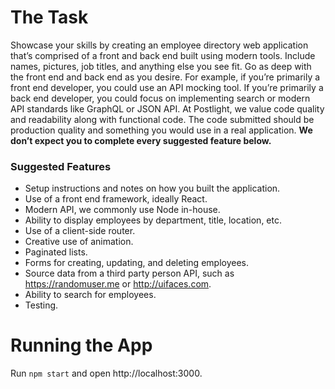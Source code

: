 # The Task

Showcase your skills by creating an employee directory web application that’s comprised of a front and back end built using modern tools. Include names, pictures, job titles, and anything else you see fit. Go as deep with the front end and back end as you desire. For example, if you’re primarily a front end developer, you could use an API mocking tool. If you’re primarily a back end developer, you could focus on implementing search or modern API standards like GraphQL or JSON API.
At Postlight, we value code quality and readability along with functional code. The code submitted should be production quality and something you would use in a real application.
**We don’t expect you to complete every suggested feature below.**

### Suggested Features
- Setup instructions and notes on how you built the application.
- Use of a front end framework, ideally React.
- Modern API, we commonly use Node in-house.
- Ability to display employees by department, title, location, etc.
- Use of a client-side router.
- Creative use of animation.
- Paginated lists.
- Forms for creating, updating, and deleting employees.
- Source data from a third party person API, such as https://randomuser.me or http://uifaces.com.
- Ability to search for employees.
- Testing.

# Running the App
Run `npm start` and open http://localhost:3000.
